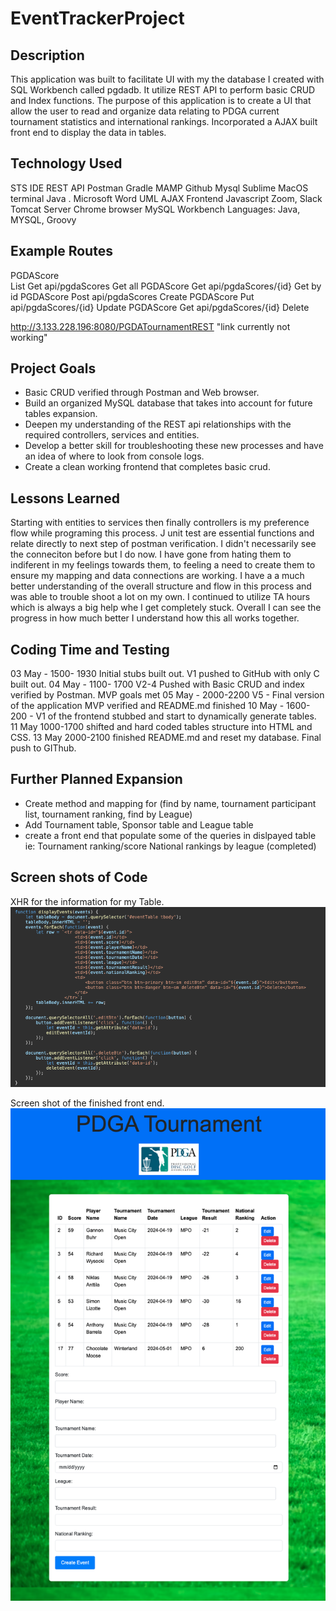 # EventTrackerProject

## Description

This application was built to facilitate UI with my the database I created with SQL Workbench called pgdadb. It utilize REST API to perform basic CRUD and Index functions. The purpose of this application is to create a UI that allow the user to read and organize data relating to PDGA current tournament statistics and international rankings. Incorporated a AJAX built front end to display the data in tables. 

## Technology Used

STS IDE
REST API
Postman
Gradle
MAMP
Github
Mysql
Sublime
MacOS terminal
Java . Microsoft Word
UML
AJAX Frontend 
Javascript 
Zoom, Slack
Tomcat Server
Chrome browser
MySQL Workbench
Languages: Java, MYSQL, Groovy

## Example Routes 
PGDAScore  
List<PGDAScore>  Get api/pgdaScores          Get all
PGDAScore        Get api/pgdaScores/{id}     Get by id 
PGDAScore        Post api/pgdaScores         Create
PGDAScore        Put api/pgdaScores/{id}     Update 
PGDAScore        Get api/pgdaScores/{id}     Delete

http://3.133.228.196:8080/PGDATournamentREST "link currently not working" 

## Project Goals

- Basic CRUD verified through Postman and Web browser. 
- Build an organized MySQL database that takes into account for future tables expansion.
- Deepen my understanding of the REST api relationships with the required controllers, services and entities.
- Develop a better skill for troubleshooting these new processes and have an idea of where to look from console logs. 
-  Create a clean working frontend that completes basic crud. 

## Lessons Learned
Starting with entities to services then finally controllers is my preference flow while programing this process. J unit test are essential functions and relate directly to next step of postman verification. I didn't necessarily see the conneciton before but I do now. I have gone from hating them to indiferent in my feelings towards them, to feeling a need to create them to ensure my mapping and data connections are working. I have a a much better understanding of the overall structure and flow in this process and was able to trouble shoot a lot on my own. I continued to utilize TA hours which is always a big help whe I get completely stuck. Overall I can see the progress in how much better I understand how this all works together.   

## Coding Time and Testing
03 May - 1500- 1930 Initial stubs built out. V1 pushed to GitHub with only C built out. 
04 May - 1100- 1700 V2-4 Pushed with Basic CRUD and index verified by Postman. MVP goals met
05 May - 2000-2200 V5 - Final version of the application MVP verified and README.md finished
10 May - 1600-200 - V1 of the frontend stubbed and start to dynamically generate tables.
11 May 1000-1700 shifted and hard coded tables structure into HTML and CSS.
13 May 2000-2100 finished README.md and reset my database. Final push to GIThub. 

## Further Planned Expansion
- Create  method and mapping for (find by name, tournament participant list, tournament ranking, find by League)
- Add Tournament table, Sponsor table and League table
- create a front end that populate some of the queries in dislpayed table ie: Tournament ranking/score National rankings by league (completed)

## Screen shots of Code
XHR for the information for my Table. 
![XHR](https://github.com/BryRBradley/EventTrackerProject/blob/main/PGDATournamentREST/src/main/webapp/Code1.png)


Screen shot of the finished front end.
![Frontend final](https://github.com/BryRBradley/EventTrackerProject/blob/main/PGDATournamentREST/src/main/webapp/code2.png)